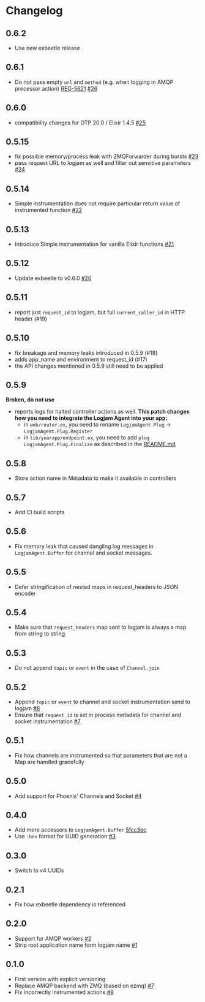 # Changelog

## 0.6.2

* Use new exbeetle release

## 0.6.1

* Do not pass empty `url` and `method` (e.g. when logging in AMQP processor action)
  [REG-5621](https://jira.xing.hh/browse/REG-5621)
  [#26](https://source.xing.com/hex/logjam_agent/pull/26)

## 0.6.0

* compatibility changes for OTP 20.0 / Elixir 1.4.5 [#25](https://source.xing.com/hex/logjam_agent/pull/25)

## 0.5.15

* fix possible memory/process leak with ZMQForwarder during bursts
  [#23](https://source.xing.com/hex/logjam_agent/pull/23)
* pass request URL to logjam as well and filter out sensitive parameters
  [#24](https://source.xing.com/hex/logjam_agent/pull/24)

## 0.5.14
* Simple instrumentation does not require particular return value of instrumented function
  [#22](https://source.xing.com/hex/logjam_agent/pull/22)

## 0.5.13
* Introduce Simple instrumentation for vanilla Elixir functions [#21](https://source.xing.com/hex/logjam_agent/pull/21)

## 0.5.12

* Update exbeetle to v0.6.0 [#20](https://source.xing.com/hex/logjam_agent/pull/20)


## 0.5.11

* report just `request_id` to logjam, but full `current_caller_id` in HTTP header (#19)

## 0.5.10

* fix breakage and memory leaks introduced in 0.5.9 (#18)
* adds app_name and environment to request_id (#17)
* the API changes mentioned in 0.5.9 still need to be applied

## 0.5.9

**Broken, do not use**

* reports logs for halted controller actions as well. __This patch changes how you need to integrate the Logjam Agent into your app:__
  * in `web/router.ex`, you need to rename `LogjamAgent.Plug` → `LogjamAgent.Plug.Register`
  * in `lib/yourapp/endpoint.ex`, you need to add `plug LogjamAgent.Plug.Finalize` as described in the [README.md](README.md)

## 0.5.8
* Store action name in Metadata to make it available in controllers

## 0.5.7
* Add CI build scripts

## 0.5.6
* Fix memory leak that caused dangling log messages in `LogjamAgent.Buffer` for channel and socket messages.

## 0.5.5
* Defer stringification of nested maps in request_headers to JSON encoder

## 0.5.4
* Make sure that `request_headers` map sent to logjam is always a map from string to string

## 0.5.3

* Do not append `topic` or `event` in the case of `Channel.join`

## 0.5.2
* Append `topic` or `event` to channel and socket instrumentation send to logjam [#8](https://source.xing.com/hex/logjam_agent/pull/8)
* Ensure that `request_id` is set in process metadata for channel and socket instrumentation [#7](https://source.xing.com/hex/logjam_agent/pull/7)

## 0.5.1

* Fix how channels are instrumented so that parameters that are not a Map are handled gracefully

## 0.5.0

* Add support for Phoenix' Channels and Socket [#4](https://source.xing.com/hex/logjam_agent/pull/4)

## 0.4.0

* Add more accessors to `LogjamAgent.Buffer` [5fcc3ec](https://source.xing.com/hex/logjam_agent/commit/5fcc3ec9248c6be66f47b98aa9afd0f392af9540)
* Use `:hex` format for UUID generation [#3](https://source.xing.com/hex/logjam_agent/pull/3)

## 0.3.0

* Switch to v4 UUIDs

## 0.2.1

* Fix how exbeetle dependency is referenced

## 0.2.0

* Support for AMQP workers [#2](https://source.xing.com/hex/logjam_agent/pull/2)
* Strip root application name form logjam name [#1](https://source.xing.com/hex/logjam_agent/pull/1)


## 0.1.0

* First version with explicit versioning
* Replace AMQP backend with ZMQ (based on ezmq) [#7](https://source.xing.com/architects/logjam_agent.ex/pull/7)
* Fix incorrectly instrumented actions [#9](https://source.xing.com/architects/logjam_agent.ex/pull/9)

